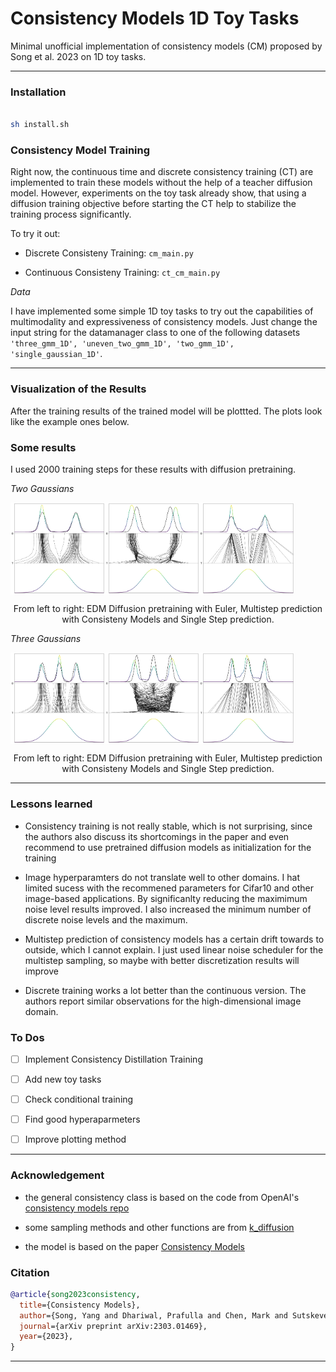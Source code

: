 # Consistency Models 1D Toy Tasks
Minimal unofficial implementation of consistency models (CM) proposed by Song et al. 2023 on 1D toy tasks.

---

### Installation

```bash

sh install.sh

```

### Consistency Model Training

Right now, the continuous time and discrete consistency training (CT) are implemented to train these models without the help of a teacher diffusion model. However, experiments on the toy task already show, that using a diffusion training objective before starting the CT help to stabilize the training process significantly. 

To try it out:

- Discrete Consisteny Training: ```cm_main.py```

- Continuous Consisteny Training: ```ct_cm_main.py```


*Data*

I have implemented some simple 1D toy tasks to try out the capabilities of multimodality and expressiveness of consistency models. Just change the input string for the datamanager class to one of the following datasets ```'three_gmm_1D', 'uneven_two_gmm_1D', 'two_gmm_1D', 'single_gaussian_1D'```.

---

### Visualization of the Results

After the training results of the trained model will be plottted. The plots look like the example ones below. 

### Some results 

I used 2000 training steps for these results with diffusion pretraining. 

*Two Gaussians*

<div style="display:flex">
  <img src="./images/cm_euler_epochs_3000_two_g.png" width="30%" />
  <img src="./images/cm_multistep_epochs_3000_two_g.png" width="30%" />
  <img src="./images/cm_onestep_epochs_3000_two_g.png" width="30%" />
</div>
<p style="text-align:center">From left to right: EDM Diffusion pretraining with Euler, Multistep prediction with Consisteny Models and Single Step prediction.</p>

*Three Gaussians*
<div style="display:flex">
  <img src="./images/cm_euler_epochs_2001.png" width="30%" />
  <img src="./images/cm_multistep_epochs_2001.png" width="30%" />
  <img src="./images/cm_onestep_epochs_2001.png" width="30%" />
</div>
<p style="text-align:center">From left to right: EDM Diffusion pretraining with Euler, Multistep prediction with Consisteny Models and Single Step prediction.</p>

--- 

### Lessons learned

- Consistency training is not really stable, which is not surprising, since the authors also discuss its shortcomings in the paper and even recommend to use pretrained diffusion models as initialization for the training

- Image hyperparamters do not translate well to other domains. I hat limited sucess with the recommened parameters for Cifar10 and other image-based applications. By significanlty reducing the maximimum noise level results improved. I also increased the minimum number of discrete noise levels and the maximum. 

- Multistep prediction of consistency models has a certain drift towards to outside, which I cannot explain. I just used linear noise scheduler for the multistep sampling, so maybe with better discretization results will improve

- Discrete training works a lot better than the continuous version. The authors report similar observations for the high-dimensional image domain. 


### To Dos

 - [ ] Implement Consistency Distillation Training
 - [ ] Add new toy tasks
 - [ ] Check conditional training 
 - [ ] Find good hyperaparmeters
 - [ ] Improve plotting method 


--- 

### Acknowledgement

- the general consistency class is based on the code from OpenAI's [consistency models repo](https://github.com/openai/consistency_models)

- some sampling methods and other functions are from [k_diffusion](https://github.com/crowsonkb/k-diffusion)

- the model is based on the paper [Consistency Models](https://arxiv.org/pdf/2303.01469.pdf)

### Citation


```bibtex
@article{song2023consistency,
  title={Consistency Models},
  author={Song, Yang and Dhariwal, Prafulla and Chen, Mark and Sutskever, Ilya},
  journal={arXiv preprint arXiv:2303.01469},
  year={2023},
}
```

---